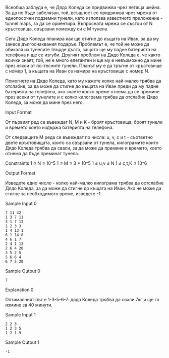 Всеобща заблуда е, че Дядо Коледа се придвижва чрез летяща шейна. За да не бъде забелязан, той, всъщност се придвижва чрез мрежа от еднопосочни подземни тунели, като използва известното приложение - tunnel maps, за да се ориентира. Въпросната мрежа се състои от N кръстовища, свързани помежду си с M тунела.

Сега Дядо Kоледа планира как ще стигне до къщата на Иван, за да му занесе дългоочаквания подарък. Проблемът е, че той не може да обикаля из тунелите твърде дълго, защото ще му падне батерията на телефона и ще се изгуби. Другият проблем на Дядо Коледа е, че както всички знаят, той, не е много елегантен и ще му е невъзможно да мине през някои от по-тесните тунели. Планът му е да тръгне от кръстовище с номер 1, а къщата на Иван се намира на кръстовище с номер N.

Помогнете на Дядо Коледа, като му кажете колко най-малко трябва да отслабне, за да може да стигне до къщата на Иван преди да му падне батерията на телефона, ако знаете колко време отнема да се премине през всеки от тунелите и с колко килограма трябва да отслабне Дядо Коледа, за може да мине през него.

Input Format

От първият ред се въвеждат N, M и K - броят кръстовища, броят тунели и времето което издържа батерията на телефона.

От следващите M реда се въвеждат по числа: u, v, c и t - съответно двете кръстовищата, които са свързани от тунела, килограмите които Дядо Коледа трябва да свали, за да може да премине и времето, което отнема да бъде преминат тунела.

Constraints
1 ≤ N ≤ 10^5
1 ≤ M ≤ 3 * 10^5
1 ≤ u,v ≤ N
1 ≤ c,t,K ≤ 10^6

Output Format

Изведете едно число - колко най-малко килограма трябва да остслабне Дядо Коледа, за да може да стигне до къщата на Иван. Ако не може да стигне за необходимото време, изведете -1.

Sample Input 0

    7 11 42
    1 3 7 11
    3 1 7 13
    1 2 3 3
    1 4 13 1
    6 1 14 8
    4 6 1 7
    2 4 1 13
    2 6 4 20
    3 5 2 5
    5 6 6 4
    6 7 5 20

Sample Output 0

    7

Explanation 0

Оптималният път е 1-3-5-6-7: дядо Коледа трябва да свали 7кг и ще го измине за 40 минути.

Sample Input 1

    2 2 3
    1 2 3 5
    1 2 1 9

Sample Output 1

    -1

